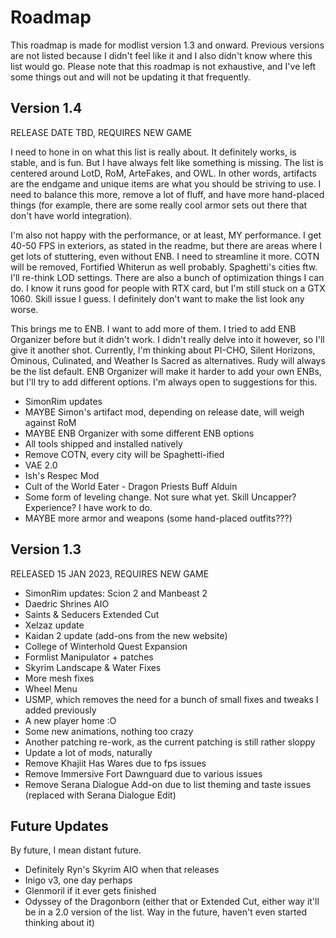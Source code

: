 # Roadmap
This roadmap is made for modlist version 1.3 and onward. Previous versions are not listed because I didn't feel like it and I also didn't know where this list would go. Please note that this roadmap is not exhaustive, and I've left some things out and will not be updating it that frequently.

## Version 1.4
RELEASE DATE TBD, REQUIRES NEW GAME

I need to hone in on what this list is really about. It definitely works, is stable, and is fun. But I have always felt like something is missing. The list is centered around LotD, RoM, ArteFakes, and OWL. In other words, artifacts are the endgame and unique items are what you should be striving to use. I need to balance this more, remove a lot of fluff, and have more hand-placed things (for example, there are some really cool armor sets out there that don't have world integration).

I'm also not happy with the performance, or at least, MY performance. I get 40-50 FPS in exteriors, as stated in the readme, but there are areas where I get lots of stuttering, even without ENB. I need to streamline it more. COTN will be removed, Fortified Whiterun as well probably. Spaghetti's cities ftw. I'll re-think LOD settings. There are also a bunch of optimization things I can do. I know it runs good for people with RTX card, but I'm still stuck on a GTX 1060. Skill issue I guess. I definitely don't want to make the list look any worse.

This brings me to ENB. I want to add more of them. I tried to add ENB Organizer before but it didn't work. I didn't really delve into it however, so I'll give it another shot. Currently, I'm thinking about PI-CHO, Silent Horizons, Ominous, Culinated, and Weather Is Sacred as alternatives. Rudy will always be the list default. ENB Organizer will make it harder to add your own ENBs, but I'll try to add different options. I'm always open to suggestions for this.

- SimonRim updates
- MAYBE Simon's artifact mod, depending on release date, will weigh against RoM
- MAYBE ENB Organizer with some different ENB options
- All tools shipped and installed natively
- Remove COTN, every city will be Spaghetti-ified
- VAE 2.0
- Ish's Respec Mod
- Cult of the World Eater - Dragon Priests Buff Alduin
- Some form of leveling change. Not sure what yet. Skill Uncapper? Experience? I have work to do.
- MAYBE more armor and weapons (some hand-placed outfits???)

## Version 1.3
RELEASED 15 JAN 2023, REQUIRES NEW GAME

- SimonRim updates: Scion 2 and Manbeast 2
- Daedric Shrines AIO
- Saints & Seducers Extended Cut
- Xelzaz update
- Kaidan 2 update (add-ons from the new website)
- College of Winterhold Quest Expansion
- Formlist Manipulator + patches
- Skyrim Landscape & Water Fixes
- More mesh fixes
- Wheel Menu
- USMP, which removes the need for a bunch of small fixes and tweaks I added previously
- A new player home :O
- Some new animations, nothing too crazy
- Another patching re-work, as the current patching is still rather sloppy
- Update a lot of mods, naturally
- Remove Khajiit Has Wares due to fps issues
- Remove Immersive Fort Dawnguard due to various issues
- Remove Serana Dialogue Add-on due to list theming and taste issues (replaced with Serana Dialogue Edit)

## Future Updates
By future, I mean distant future.

- Definitely Ryn's Skyrim AIO when that releases
- Inigo v3, one day perhaps
- Glenmoril if it ever gets finished
- Odyssey of the Dragonborn (either that or Extended Cut, either way it'll be in a 2.0 version of the list. Way in the future, haven't even started thinking about it)
